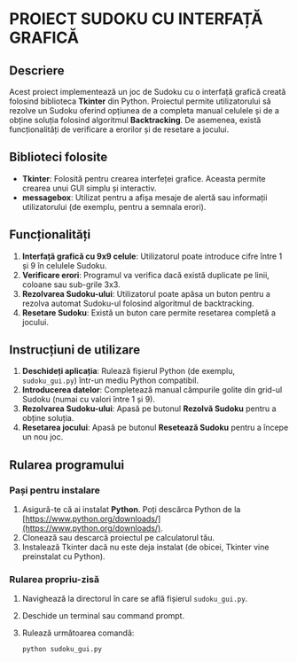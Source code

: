 # PROIECT SUDOKU CU INTERFAȚĂ GRAFICĂ

## Descriere
Acest proiect implementează un joc de Sudoku cu o interfață grafică creată folosind biblioteca **Tkinter** din Python. Proiectul permite utilizatorului să rezolve un Sudoku oferind opțiunea de a completa manual celulele și de a obține soluția folosind algoritmul **Backtracking**. De asemenea, există funcționalități de verificare a erorilor și de resetare a jocului.

## Biblioteci folosite
- **Tkinter**: Folosită pentru crearea interfeței grafice. Aceasta permite crearea unui GUI simplu și interactiv.
- **messagebox**: Utilizat pentru a afișa mesaje de alertă sau informații utilizatorului (de exemplu, pentru a semnala erori).

## Funcționalități
1. **Interfață grafică cu 9x9 celule**: Utilizatorul poate introduce cifre între 1 și 9 în celulele Sudoku.
2. **Verificare erori**: Programul va verifica dacă există duplicate pe linii, coloane sau sub-grile 3x3.
3. **Rezolvarea Sudoku-ului**: Utilizatorul poate apăsa un buton pentru a rezolva automat Sudoku-ul folosind algoritmul de backtracking.
4. **Resetare Sudoku**: Există un buton care permite resetarea completă a jocului.

## Instrucțiuni de utilizare
1. **Deschideți aplicația**: Rulează fișierul Python (de exemplu, `sudoku_gui.py`) într-un mediu Python compatibil.
2. **Introducerea datelor**: Completează manual câmpurile golite din grid-ul Sudoku (numai cu valori între 1 și 9).
3. **Rezolvarea Sudoku-ului**: Apasă pe butonul **Rezolvă Sudoku** pentru a obține soluția.
4. **Resetarea jocului**: Apasă pe butonul **Resetează Sudoku** pentru a începe un nou joc.

## Rularea programului

### Pași pentru instalare
1. Asigură-te că ai instalat **Python**. Poți descărca Python de la [https://www.python.org/downloads/](https://www.python.org/downloads/).
2. Clonează sau descarcă proiectul pe calculatorul tău.
3. Instalează Tkinter dacă nu este deja instalat (de obicei, Tkinter vine preinstalat cu Python).

### Rularea propriu-zisă
1. Navighează la directorul în care se află fișierul `sudoku_gui.py`.
2. Deschide un terminal sau command prompt.
3. Rulează următoarea comandă:

   ```bash
   python sudoku_gui.py
